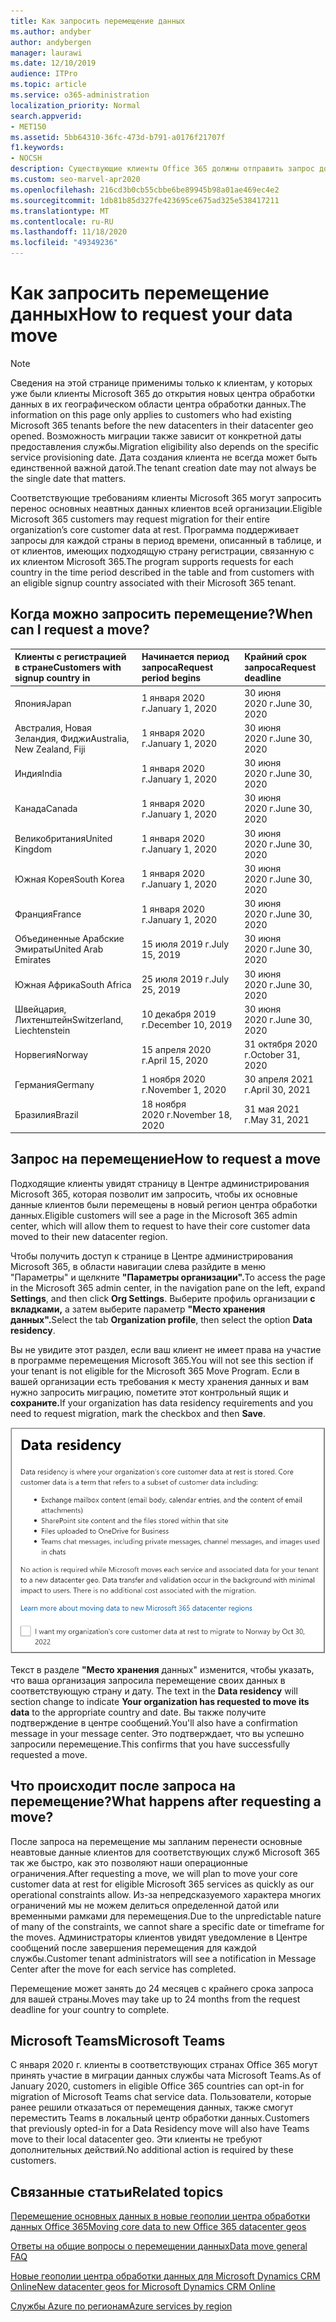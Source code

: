 ```yaml
---
title: Как запросить перемещение данных
ms.author: andyber
author: andybergen
manager: laurawi
ms.date: 12/10/2019
audience: ITPro
ms.topic: article
ms.service: o365-administration
localization_priority: Normal
search.appverid:
- MET150
ms.assetid: 5bb64310-36fc-473d-b791-a0176f21707f
f1.keywords:
- NOCSH
description: Существующие клиенты Office 365 должны отправить запрос до крайнего срока для своей страны, чтобы их данные служб Microsoft 365 были перемещены в их новое географическое географическое управление.
ms.custom: seo-marvel-apr2020
ms.openlocfilehash: 216cd3b0cb55cbbe6be89945b98a01ae469ec4e2
ms.sourcegitcommit: 1db81b85d327fe423695ce675ad325e538417211
ms.translationtype: MT
ms.contentlocale: ru-RU
ms.lasthandoff: 11/18/2020
ms.locfileid: "49349236"
---
```

# <a name="how-to-request-your-data-move"></a><span data-ttu-id="99469-103">Как запросить перемещение данных</span><span class="sxs-lookup"><span data-stu-id="99469-103">How to request your data move</span></span>

> [!NOTE]
> <span data-ttu-id="99469-104">Сведения на этой странице применимы только к клиентам, у которых уже были клиенты Microsoft 365 до открытия новых центра обработки данных в их географическом области центра обработки данных.</span><span class="sxs-lookup"><span data-stu-id="99469-104">The information on this page only applies to customers who had existing Microsoft 365 tenants before the new datacenters in their datacenter geo opened.</span></span> <span data-ttu-id="99469-105">Возможность миграции также зависит от конкретной даты предоставления службы.</span><span class="sxs-lookup"><span data-stu-id="99469-105">Migration eligibility also depends on the specific service provisioning date.</span></span>  <span data-ttu-id="99469-106">Дата создания клиента не всегда может быть единственной важной датой.</span><span class="sxs-lookup"><span data-stu-id="99469-106">The tenant creation date may not always be the single date that matters.</span></span>
  
<span data-ttu-id="99469-107">Соответствующие требованиям клиенты Microsoft 365 могут запросить перенос основных неавтных данных клиентов всей организации.</span><span class="sxs-lookup"><span data-stu-id="99469-107">Eligible Microsoft 365 customers may request migration for their entire organization’s core customer data at rest.</span></span>  <span data-ttu-id="99469-108">Программа поддерживает запросы для каждой страны в период времени, описанный в таблице, и от клиентов, имеющих подходящую страну регистрации, связанную с их клиентом Microsoft 365.</span><span class="sxs-lookup"><span data-stu-id="99469-108">The program supports requests for each country in the time period described in the table and from customers with an eligible signup country associated with their Microsoft 365 tenant.</span></span>
  
## <a name="when-can-i-request-a-move"></a><span data-ttu-id="99469-109">Когда можно запросить перемещение?</span><span class="sxs-lookup"><span data-stu-id="99469-109">When can I request a move?</span></span>

| <span data-ttu-id="99469-110">Клиенты с регистрацией в стране</span><span class="sxs-lookup"><span data-stu-id="99469-110">Customers with signup country in</span></span> | <span data-ttu-id="99469-111">Начинается период запроса</span><span class="sxs-lookup"><span data-stu-id="99469-111">Request period begins</span></span> | <span data-ttu-id="99469-112">Крайний срок запроса</span><span class="sxs-lookup"><span data-stu-id="99469-112">Request deadline</span></span> |
|:-----|:-----|:-----|
|<span data-ttu-id="99469-113">Япония</span><span class="sxs-lookup"><span data-stu-id="99469-113">Japan</span></span>  <br/> |<span data-ttu-id="99469-114">1 января 2020 г.</span><span class="sxs-lookup"><span data-stu-id="99469-114">January 1, 2020</span></span>  <br/> |<span data-ttu-id="99469-115">30 июня 2020 г.</span><span class="sxs-lookup"><span data-stu-id="99469-115">June 30, 2020</span></span>  <br/> |
|<span data-ttu-id="99469-116">Австралия, Новая Зеландия, Фиджи</span><span class="sxs-lookup"><span data-stu-id="99469-116">Australia, New Zealand, Fiji</span></span>  <br/> |<span data-ttu-id="99469-117">1 января 2020 г.</span><span class="sxs-lookup"><span data-stu-id="99469-117">January 1, 2020</span></span>  <br/> |<span data-ttu-id="99469-118">30 июня 2020 г.</span><span class="sxs-lookup"><span data-stu-id="99469-118">June 30, 2020</span></span>  <br/> |
|<span data-ttu-id="99469-119">Индия</span><span class="sxs-lookup"><span data-stu-id="99469-119">India</span></span>  <br/> |<span data-ttu-id="99469-120">1 января 2020 г.</span><span class="sxs-lookup"><span data-stu-id="99469-120">January 1, 2020</span></span>  <br/> |<span data-ttu-id="99469-121">30 июня 2020 г.</span><span class="sxs-lookup"><span data-stu-id="99469-121">June 30, 2020</span></span>  <br/> |
|<span data-ttu-id="99469-122">Канада</span><span class="sxs-lookup"><span data-stu-id="99469-122">Canada</span></span>  <br/> |<span data-ttu-id="99469-123">1 января 2020 г.</span><span class="sxs-lookup"><span data-stu-id="99469-123">January 1, 2020</span></span>  <br/> |<span data-ttu-id="99469-124">30 июня 2020 г.</span><span class="sxs-lookup"><span data-stu-id="99469-124">June 30, 2020</span></span>  <br/> |
|<span data-ttu-id="99469-125">Великобритания</span><span class="sxs-lookup"><span data-stu-id="99469-125">United Kingdom</span></span>  <br/> |<span data-ttu-id="99469-126">1 января 2020 г.</span><span class="sxs-lookup"><span data-stu-id="99469-126">January 1, 2020</span></span>  <br/> |<span data-ttu-id="99469-127">30 июня 2020 г.</span><span class="sxs-lookup"><span data-stu-id="99469-127">June 30, 2020</span></span>  <br/> |
|<span data-ttu-id="99469-128">Южная Корея</span><span class="sxs-lookup"><span data-stu-id="99469-128">South Korea</span></span>  <br/> |<span data-ttu-id="99469-129">1 января 2020 г.</span><span class="sxs-lookup"><span data-stu-id="99469-129">January 1, 2020</span></span>  <br/> |<span data-ttu-id="99469-130">30 июня 2020 г.</span><span class="sxs-lookup"><span data-stu-id="99469-130">June 30, 2020</span></span>  <br/> |
|<span data-ttu-id="99469-131">Франция</span><span class="sxs-lookup"><span data-stu-id="99469-131">France</span></span>  <br/> |<span data-ttu-id="99469-132">1 января 2020 г.</span><span class="sxs-lookup"><span data-stu-id="99469-132">January 1, 2020</span></span>  <br/> |<span data-ttu-id="99469-133">30 июня 2020 г.</span><span class="sxs-lookup"><span data-stu-id="99469-133">June 30, 2020</span></span>  <br/> |
|<span data-ttu-id="99469-134">Объединенные Арабские Эмираты</span><span class="sxs-lookup"><span data-stu-id="99469-134">United Arab Emirates</span></span>  <br/> |<span data-ttu-id="99469-135">15 июля 2019 г.</span><span class="sxs-lookup"><span data-stu-id="99469-135">July 15, 2019</span></span>  <br/> |<span data-ttu-id="99469-136">30 июня 2020 г.</span><span class="sxs-lookup"><span data-stu-id="99469-136">June 30, 2020</span></span>  <br/> |
|<span data-ttu-id="99469-137">Южная Африка</span><span class="sxs-lookup"><span data-stu-id="99469-137">South Africa</span></span>  <br/> |<span data-ttu-id="99469-138">25 июля 2019 г.</span><span class="sxs-lookup"><span data-stu-id="99469-138">July 25, 2019</span></span>  <br/> |<span data-ttu-id="99469-139">30 июня 2020 г.</span><span class="sxs-lookup"><span data-stu-id="99469-139">June 30, 2020</span></span>  <br/> |
|<span data-ttu-id="99469-140">Швейцария, Лихтенштейн</span><span class="sxs-lookup"><span data-stu-id="99469-140">Switzerland, Liechtenstein</span></span>  <br/> |<span data-ttu-id="99469-141">10 декабря 2019 г.</span><span class="sxs-lookup"><span data-stu-id="99469-141">December 10, 2019</span></span>  <br/> |<span data-ttu-id="99469-142">30 июня 2020 г.</span><span class="sxs-lookup"><span data-stu-id="99469-142">June 30, 2020</span></span>  <br/> |
|<span data-ttu-id="99469-143">Норвегия</span><span class="sxs-lookup"><span data-stu-id="99469-143">Norway</span></span>  <br/> |<span data-ttu-id="99469-144">15 апреля 2020 г.</span><span class="sxs-lookup"><span data-stu-id="99469-144">April 15, 2020</span></span>  <br/> |<span data-ttu-id="99469-145">31 октября 2020 г.</span><span class="sxs-lookup"><span data-stu-id="99469-145">October 31, 2020</span></span>  <br/> |
|<span data-ttu-id="99469-146">Германия</span><span class="sxs-lookup"><span data-stu-id="99469-146">Germany</span></span>  <br/> |<span data-ttu-id="99469-147">1 ноября 2020 г.</span><span class="sxs-lookup"><span data-stu-id="99469-147">November 1, 2020</span></span>  <br/> |<span data-ttu-id="99469-148">30 апреля 2021 г.</span><span class="sxs-lookup"><span data-stu-id="99469-148">April 30, 2021</span></span>  <br/> |
|<span data-ttu-id="99469-149">Бразилия</span><span class="sxs-lookup"><span data-stu-id="99469-149">Brazil</span></span>  <br/> |<span data-ttu-id="99469-150">18 ноября 2020 г.</span><span class="sxs-lookup"><span data-stu-id="99469-150">November 18, 2020</span></span>  <br/> |<span data-ttu-id="99469-151">31 мая 2021 г.</span><span class="sxs-lookup"><span data-stu-id="99469-151">May 31, 2021</span></span>  <br/> |

## <a name="how-to-request-a-move"></a><span data-ttu-id="99469-152">Запрос на перемещение</span><span class="sxs-lookup"><span data-stu-id="99469-152">How to request a move</span></span>

<span data-ttu-id="99469-153">Подходящие клиенты увидят страницу в Центре администрирования Microsoft 365, которая позволит им запросить, чтобы их основные данные клиентов были перемещены в новый регион центра обработки данных.</span><span class="sxs-lookup"><span data-stu-id="99469-153">Eligible customers will see a page in the Microsoft 365 admin center, which will allow them to request to have their core customer data moved to their new datacenter region.</span></span>  
  
<span data-ttu-id="99469-154">Чтобы получить доступ к странице в Центре администрирования Microsoft 365, в области навигации слева разйдите в меню "Параметры" и щелкните **"Параметры организации".**</span><span class="sxs-lookup"><span data-stu-id="99469-154">To access the page in the Microsoft 365 admin center, in the navigation pane on the left, expand **Settings**, and then click **Org Settings**.</span></span>
<span data-ttu-id="99469-155">Выберите профиль организации **с вкладками,** а затем выберите параметр **"Место хранения данных".**</span><span class="sxs-lookup"><span data-stu-id="99469-155">Select the tab **Organization profile**, then select the option **Data residency**.</span></span>
  
<span data-ttu-id="99469-156">Вы не увидите этот раздел, если ваш клиент не имеет права на участие в программе перемещения Microsoft 365.</span><span class="sxs-lookup"><span data-stu-id="99469-156">You will not see this section if your tenant is not eligible for the Microsoft 365 Move Program.</span></span>  <span data-ttu-id="99469-157">Если в вашей организации есть требования к месту хранения данных и вам нужно запросить миграцию, пометите этот контрольный ящик и **сохраните.**</span><span class="sxs-lookup"><span data-stu-id="99469-157">If your organization has data residency requirements and you need to request migration, mark the checkbox and then **Save**.</span></span>
  
![Экран явного согласия для центра обработки данных](../media/dataresidencyflyoutae.jpg)
  
<span data-ttu-id="99469-159">Текст в разделе **"Место хранения** данных" изменится, чтобы указать, что ваша организация запросила перемещение своих данных в соответствующую страну и дату. </span><span class="sxs-lookup"><span data-stu-id="99469-159">The text in the **Data residency** will section change to indicate **Your organization has requested to move its data** to the appropriate country and date.</span></span> <span data-ttu-id="99469-160">Вы также получите подтверждение в центре сообщений.</span><span class="sxs-lookup"><span data-stu-id="99469-160">You'll also have a confirmation message in your message center.</span></span> <span data-ttu-id="99469-161">Это подтверждает, что вы успешно запросили перемещение.</span><span class="sxs-lookup"><span data-stu-id="99469-161">This confirms that you have successfully requested a move.</span></span> 
  
## <a name="what-happens-after-requesting-a-move"></a><span data-ttu-id="99469-162">Что происходит после запроса на перемещение?</span><span class="sxs-lookup"><span data-stu-id="99469-162">What happens after requesting a move?</span></span>

<span data-ttu-id="99469-163">После запроса на перемещение мы запланим перенести основные неавтовые данные клиентов для соответствующих служб Microsoft 365 так же быстро, как это позволяют наши операционные ограничения.</span><span class="sxs-lookup"><span data-stu-id="99469-163">After requesting a move, we will plan to move your core customer data at rest for eligible Microsoft 365 services as quickly as our operational constraints allow.</span></span> <span data-ttu-id="99469-164">Из-за непредсказуемого характера многих ограничений мы не можем делиться определенной датой или временными рамками для перемещения.</span><span class="sxs-lookup"><span data-stu-id="99469-164">Due to the unpredictable nature of many of the constraints, we cannot share a specific date or timeframe for the moves.</span></span> <span data-ttu-id="99469-165">Администраторы клиентов увидят уведомление в Центре сообщений после завершения перемещения для каждой службы.</span><span class="sxs-lookup"><span data-stu-id="99469-165">Customer tenant administrators will see a notification in Message Center after the move for each service has completed.</span></span>
  
<span data-ttu-id="99469-166">Перемещение может занять до 24 месяцев с крайнего срока запроса для вашей страны.</span><span class="sxs-lookup"><span data-stu-id="99469-166">Moves may take up to 24 months from the request deadline for your country to complete.</span></span>
  
## <a name="microsoft-teams"></a><span data-ttu-id="99469-167">Microsoft Teams</span><span class="sxs-lookup"><span data-stu-id="99469-167">Microsoft Teams</span></span>

<span data-ttu-id="99469-168">С января 2020 г. клиенты в соответствующих странах Office 365 могут принять участие в миграции данных службы чата Microsoft Teams.</span><span class="sxs-lookup"><span data-stu-id="99469-168">As of January 2020, customers in eligible Office 365 countries can opt-in for migration of Microsoft Teams chat service data.</span></span>  <span data-ttu-id="99469-169">Пользователи, которые ранее решили отказаться от перемещения данных, также смогут переместить Teams в локальный центр обработки данных.</span><span class="sxs-lookup"><span data-stu-id="99469-169">Customers that previously opted-in for a Data Residency move will also have Teams move to their local datacenter geo.</span></span>  <span data-ttu-id="99469-170">Эти клиенты не требуют дополнительных действий.</span><span class="sxs-lookup"><span data-stu-id="99469-170">No additional action is required by these customers.</span></span>

## <a name="related-topics"></a><span data-ttu-id="99469-171">Связанные статьи</span><span class="sxs-lookup"><span data-stu-id="99469-171">Related topics</span></span>

[<span data-ttu-id="99469-172">Перемещение основных данных в новые геополии центра обработки данных Office 365</span><span class="sxs-lookup"><span data-stu-id="99469-172">Moving core data to new Office 365 datacenter geos</span></span>](moving-data-to-new-datacenter-geos.md)

[<span data-ttu-id="99469-173">Ответы на общие вопросы о перемещении данных</span><span class="sxs-lookup"><span data-stu-id="99469-173">Data move general FAQ</span></span>](data-move-faq.md)

[<span data-ttu-id="99469-174">Новые геополии центра обработки данных для Microsoft Dynamics CRM Online</span><span class="sxs-lookup"><span data-stu-id="99469-174">New datacenter geos for Microsoft Dynamics CRM Online</span></span>](https://go.microsoft.com/fwlink/p/?Linkid=615924)
  
[<span data-ttu-id="99469-175">Службы Azure по регионам</span><span class="sxs-lookup"><span data-stu-id="99469-175">Azure services by region</span></span>](https://azure.microsoft.com/regions/)
  

